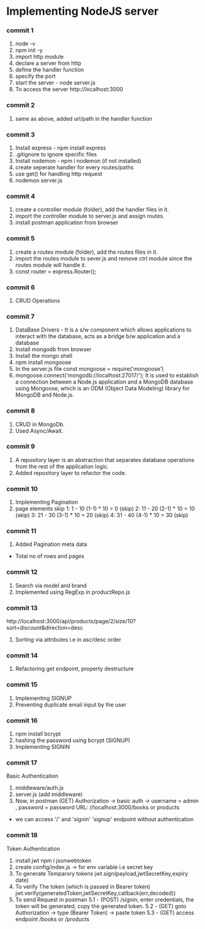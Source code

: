 # Implementing NodeJS server 
### commit 1
1. node -v
2. npm init -y
3. import http module
4. declare a server from http
5. define the handler function
6. specify the port
7. start the server - node server.js
8. To access the server http://localhost:3000

### commit 2
1. same as above, added url/path in the handler function

### commit 3
1. Install express - npm install express
2. .gitignore to ignore specific files
3. Install nodemon - npm i nodemon (if not installed)
4. create seperate handler for every routes/paths
5. use get() for handling http request
6. nodemon server.js

### commit 4
1. create a controller module (folder), add the handler files in it.
2. import the controller module to server.js and assign routes.
3. install postman application from browser

### commit 5
1. create a routes module (folder), add the routes files in it.
2. import the routes module to sever.js and remove ctrl module since
   the routes module will handle it.
3. const router = express.Router();

### commit 6
1. CRUD Operations

### commit 7
1. DataBase Drivers - It is a s/w component which allows applications to interact with the database,
acts as a bridge b/w application and a database
2. Install mongodb from browser
3. Install the mongo shell 
4. npm install mongoose
5. In the server.js file
   const mongoose = require('mongoose')
6. mongoose.connect('mongodb://localhost:27017/<db-name>'); 
   It is used to establish a connection between a Node.js application and a MongoDB database using Mongoose, which is an ODM (Object Data Modeling) library for MongoDB and Node.js.

### commit 8
1. CRUD in MongoDb.
2. Used Async/Await.

### commit 9
1. A repository layer is an abstraction that separates database operations from the rest of the application logic.
2. Added repository layer to refactor the code.

### commit 10
1. Implementing Pagination
2. page     elements         skip
	 1:    1 - 10 (1-1) * 10 = 0 (skip)
	 2:    11 - 20 (2-1) * 10 = 10 (skip)
	 3:    21 - 30 (3-1) * 10 = 20 (skip)
	 4:    31 - 40 (4-1) * 10 = 30 (skip)

### commit 11 
1. Added Pagination meta data
- Total no of rows and pages

### commit 12
1. Search via model and brand 
2. Implemented using RegExp in productRepo.js

### commit 13
http://localhost:3000/api/products/page/2/size/10?sort=discount&direction=desc
1. Sorting via attributes i.e in asc/desc order

### commit 14
1. Refactoring get endpoint, property destructure

### commit 15
1. Implementing SIGNUP 
2. Preventing duplicate email input by the user

### commit 16
1. npm install bcrypt
2. hashing the password using bcrypt (SIGNUP)
3. Implementing SIGNIN

### commit 17
Basic Authentication
1. middleware/auth.js
2. server.js (add middleware)
3. Now, in postman (GET)
Authorization -> basic auth -> username = admin , password = password
URL: //localhost:3000/books or products
- we can access '/' and 'signin' 'signup' endpoint without authentication

### commit 18
Token Authentication
1. install jwt 
   npm i jsonwebtoken
2. create config/index.js -> for env variable i.e secret key
3. To generate Temparory tokens 
   jwt.sign(payload,jwtSecretKey,expiry date)
4. To verify The token (which is passed in Bearer token)
   jwt.verify(generatedToken,jwtSecretKey,callback(err,decoded))
5. To send Request in postman
   5.1 - (POST) /signin, enter credentials, the token will be generated, copy the generated token.
   5.2 - (GET) goto Authorization -> type (Bearer Token) -> paste token
   5.3 - (GET) access endpoint /books or /products
